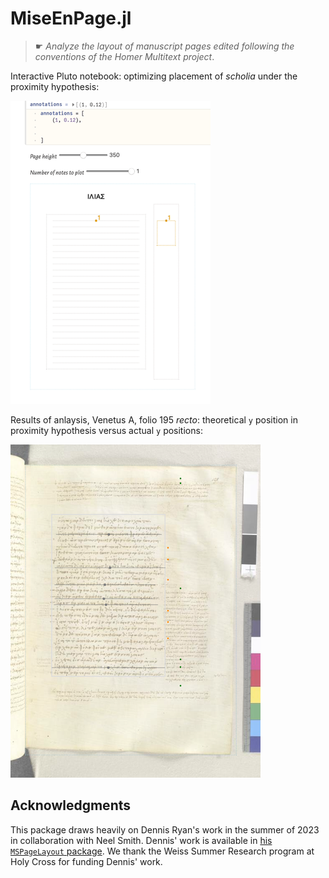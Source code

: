 # MiseEnPage.jl

> ☛ *Analyze the layout of manuscript pages edited following the conventions of the Homer Multitext project*.

Interactive Pluto notebook: optimizing placement of *scholia* under the proximity hypothesis:

![demo gif](./mise-en-page.gif)

Results of anlaysis, Venetus A, folio 195 *recto*: theoretical `y` position in proximity hypothesis versus actual `y` positions:

![page 195 recto](./195r.png)

## Acknowledgments

This package draws heavily on Dennis Ryan's work in the summer of 2023 in collaboration with Neel Smith. Dennis' work is available in [his `MSPageLayout` package](https://github.com/dwryan25/MSPageLayout.jl). We thank the Weiss Summer Research program at Holy Cross for funding Dennis' work.
